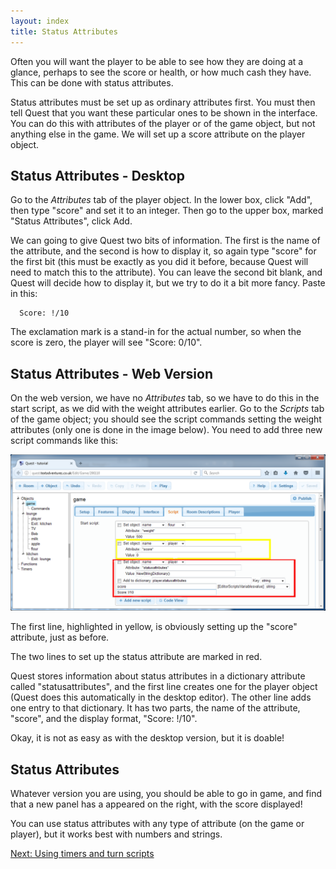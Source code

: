 ```yaml
---
layout: index
title: Status Attributes
---
```


Often you will want the player to be able to see how they are doing at a glance, perhaps to see the score or health, or how much cash they have. This can be done with status attributes.

Status attributes must be set up as ordinary attributes first. You must then tell Quest that you want these particular ones to be shown in the interface. You can do this with attributes of the player or of the game object, but not anything else in the game. We will set up a score attribute on the player object.


Status Attributes - Desktop
---------------------------

Go to the _Attributes_ tab of the player object. In the lower box, click "Add", then type "score" and set it to an integer. Then go to the upper box, marked "Status Attributes", click Add.

We can going to give Quest two bits of information. The first is the name of the attribute, and the second is how to display it, so again type "score" for the first bit (this must be exactly as you did it before, because Quest will need to match this to the attribute). You can leave the second bit blank, and Quest will decide how to display it, but we try to do it a bit more fancy. Paste in this:
```
  Score: !/10
```
The exclamation mark is a stand-in for the actual number, so when the score is zero, the player will see "Score: 0/10".

Status Attributes - Web Version
-------------------------------

On the web version, we have no _Attributes_ tab, so we have to do this in the start script, as we did with the weight attributes earlier. Go to the _Scripts_ tab of the game object; you should see the script commands setting the weight attributes (only one is done in the image below). You need to add three new script commands like this:

![](../images/status_attribute.png "status_attribute.png")

The first line, highlighted in yellow, is obviously setting up the "score" attribute, just as before.

The two lines to set up the status attribute are marked in red.

Quest stores information about status attributes in a dictionary attribute called "statusattributes", and the first line creates one for the player object (Quest does this automatically in the desktop editor). The other line adds one entry to that dictionary. It has two parts, the name of the attribute, "score", and the display format, "Score: !/10".

Okay, it is not as easy as with the desktop version, but it is doable!

Status Attributes
-----------------

Whatever version you are using, you should be able to go in game, and find that a new panel has a appeared on the right, with the score displayed!

You can use status attributes with any type of attribute (on the game or player), but it works best with numbers and strings.

[Next: Using timers and turn scripts](using_timers_and_turn_scripts.html)